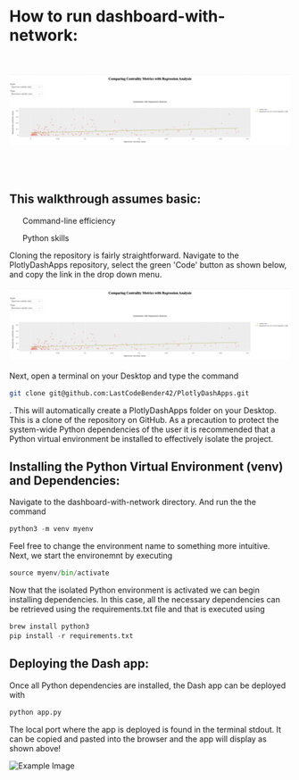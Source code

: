 # How to run dashboard-with-network:
<br></br>
<img src="./data/pairwise-regression.png" alt="Example Image"><br></br>
<br></br>
## This walkthrough assumes basic:
  <ul>Command-line efficiency </ul>
  <ul>Python skills</ul>
Cloning the repository is fairly straightforward. Navigate to the PlotlyDashApps repository, select the green 'Code' button as shown below, and copy the link in the drop down menu. 
<br></br>
<img src="./data/pairwise-regression.png" alt="Example Image">
<br></br>
Next, open a terminal on your Desktop and type the command 

```bash
git clone git@github.com:LastCodeBender42/PlotlyDashApps.git
```

. This will automatically create a PlotlyDashApps folder on your Desktop. This is a clone of the repository on GitHub. As a precaution to protect the system-wide Python dependencies of the user it is recommended that a Python virtual environment be installed to effectively isolate the project.

## Installing the Python Virtual Environment (venv) and Dependencies:
Navigate to the dashboard-with-network directory. And run the the command 

```python
python3 -m venv myenv
```
Feel free to change the environment name to something more intuitive. Next, we start the environemnt by executing 

```python
source myenv/bin/activate
```

Now that the isolated Python environment is activated we can begin installing dependencies. In this case, all the necessary dependencies can be retrieved using the requirements.txt file and that is executed using 

```python
brew install python3
pip install -r requirements.txt
```
## Deploying the Dash app:

Once all Python dependencies are installed, the Dash app can be deployed with

```python
python app.py  
```
The local port where the app is deployed is found in the terminal stdout. It can be copied and pasted into the browser and the app will display as shown above!

<img src="./data/dashport.png" alt="Example Image"><br></br>
<br></br>


